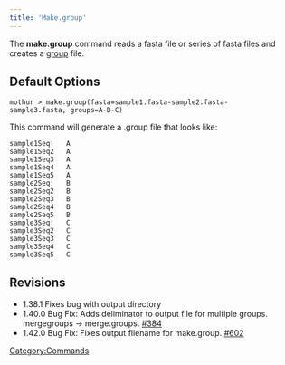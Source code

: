 ```yaml
---
title: 'Make.group'
---
```

The **make.group** command reads a fasta file or series of fasta files and
creates a [ group](group_file) file.

## Default Options

    mothur > make.group(fasta=sample1.fasta-sample2.fasta-sample3.fasta, groups=A-B-C)

This command will generate a .group file that looks like:

    sample1Seq!   A
    sample1Seq2   A
    sample1Seq3   A
    sample1Seq4   A
    sample1Seq5   A
    sample2Seq!   B
    sample2Seq2   B
    sample2Seq3   B
    sample2Seq4   B
    sample2Seq5   B
    sample3Seq!   C
    sample3Seq2   C
    sample3Seq3   C
    sample3Seq4   C
    sample3Seq5   C

## Revisions

-   1.38.1 Fixes bug with output directory
-   1.40.0 Bug Fix: Adds deliminator to output file for multiple groups.
    mergegroups -\> merge.groups.
    [\#384](https://github.com/mothur/mothur/issues/384)
-   1.42.0 Bug Fix: Fixes output filename for make.group.
    [\#602](https://github.com/mothur/mothur/issues/602)

[Category:Commands](Category:Commands)
